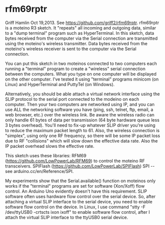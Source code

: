 rfm69rptr
=========
   Griff Hamlin Oct 19,2013.
   See https://github.com/griff2/rfm69rptr.
   rfm69rptr is a moteino R3 sketch.  It "repeats" all incoming and outgoing
   data, similar to a "dump terminal" program such as HyperTerminal. In this
   sketch, data bytes received from the computer via the Serial connection are 
   transmitted using the moteino's wireless transmitter.  Data bytes received 
   from the moteino's wireless receiver is sent to the computer via the Serial 
   connection.  

   You can put this sketch in two moteinos connected to two computers each 
   running a "terminal" program to create a "wireless" serial connection 
   between the computers. What you type on one computer will be displayed 
   on the other computer. I've tested it using "terminal" programs minicom 
   (on Linux) and HyperTerminal and PuttyTel (on Windows).  

   Alternatively, you should be able attach a virtual network interface using 
   the SLIP protocol to the serial port connected to the modeino on each 
   computer.  Then your two computers are networked using IP, and you can use 
   ALL the networking software you have (ping, ssh, telnet, ftp, email, 
   a web browser, etc.) over the wireless link. Be aware the wireless 
   radio can only handle 61 bytes of data per transmission (64 byte hardware
   queue less 3 bytes overhead). You'll need to fix-up whatever SLIP driver
   you're using to reduce the maximum packet length to 61. Also, the wireless 
   connection is "simplex", using only one RF frequency, so there will be 
   some IP packet loss due to RF "collisions" which will slow down the 
   effective data rate. Also the IP packet overhead slows the effective rate.
  
   This sketch uses these libraries:
        RFM69 (https://github.com/LowPowerLab/RFM69) to control the 
                moteino RF transceivers.
        SPIFlash (https://github.com/LowPowerLab/SPIFlash)
        SPI -- see arduino.cc/en/Reference/SPI.

   My experiments show that the Serial.available() function on moteinos only 
   works if the "terminal" programs are set for software (Xon/Xoff) flow 
   control. An Arduino Uno evidently doesn't have this requirement. 
   SLIP software often uses hardware flow control over the serial device. 
   So, after attaching a virtual SLIP interface to the serial device, you
   need to enable software flow control on the device. In Linux, I  use
   command "stty -F /dev/ttyUSB0 -crtscts ixon ixoff" to enable software
   flow control, after I attach the virtual SLIP interface to the ttyUSB0
   serial device.
